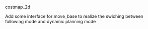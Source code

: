 costmap_2d

Add some interface for move_base to realize the swiching between following mode and dynamic planning mode
